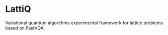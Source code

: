 # LattiQ
Variational quantum algorithms experimental framework for lattice problems based on FastVQA.
